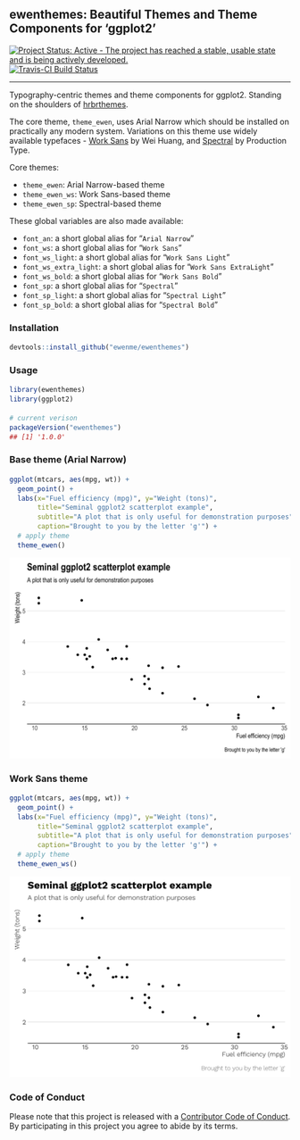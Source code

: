 
## ewenthemes: Beautiful Themes and Theme Components for ‘ggplot2’

[![Project Status: Active - The project has reached a stable, usable
state and is being actively
developed.](http://www.repostatus.org/badges/0.1.0/active.svg)](http://www.repostatus.org/#active)
[![Travis-CI Build
Status](https://travis-ci.org/ewenme/ewenthemes.svg?branch=master)](https://travis-ci.org/ewenme/ewenthemes)

-----

Typography-centric themes and theme components for ggplot2. Standing on
the shoulders of [hrbrthemes](https://github.com/hrbrmstr/hrbrthemes).

The core theme, `theme_ewen`, uses Arial Narrow which should be
installed on practically any modern system. Variations on this theme use
widely available typefaces - [Work
Sans](https://github.com/weiweihuanghuang/Work-Sans) by Wei Huang, and
[Spectral](https://fonts.google.com/specimen/Spectral) by Production
Type.

Core themes:

  - `theme_ewen`: Arial Narrow-based theme
  - `theme_ewen_ws`: Work Sans-based theme
  - `theme_ewen_sp`: Spectral-based theme

These global variables are also made available:

  - `font_an`: a short global alias for “`Arial Narrow`”
  - `font_ws`: a short global alias for “`Work Sans`”
  - `font_ws_light`: a short global alias for “`Work Sans Light`”
  - `font_ws_extra_light`: a short global alias for “`Work Sans
    ExtraLight`”
  - `font_ws_bold`: a short global alias for “`Work Sans Bold`”
  - `font_sp`: a short global alias for “`Spectral`”
  - `font_sp_light`: a short global alias for “`Spectral Light`”
  - `font_sp_bold`: a short global alias for “`Spectral Bold`”

### Installation

``` r
devtools::install_github("ewenme/ewenthemes")
```

### Usage

``` r
library(ewenthemes)
library(ggplot2)

# current verison
packageVersion("ewenthemes")
## [1] '1.0.0'
```

### Base theme (Arial Narrow)

``` r
ggplot(mtcars, aes(mpg, wt)) +
  geom_point() +
  labs(x="Fuel efficiency (mpg)", y="Weight (tons)",
       title="Seminal ggplot2 scatterplot example",
       subtitle="A plot that is only useful for demonstration purposes",
       caption="Brought to you by the letter 'g'") + 
  # apply theme
  theme_ewen()
```

<img src="README_figs/README-unnamed-chunk-5-1.png" width="672" />

### Work Sans theme

``` r
ggplot(mtcars, aes(mpg, wt)) +
  geom_point() +
  labs(x="Fuel efficiency (mpg)", y="Weight (tons)",
       title="Seminal ggplot2 scatterplot example",
       subtitle="A plot that is only useful for demonstration purposes",
       caption="Brought to you by the letter 'g'") + 
  # apply theme
  theme_ewen_ws()
```

<img src="README_figs/README-unnamed-chunk-6-1.png" width="672" />

### Code of Conduct

Please note that this project is released with a [Contributor Code of
Conduct](CONDUCT.md). By participating in this project you agree to
abide by its terms.
